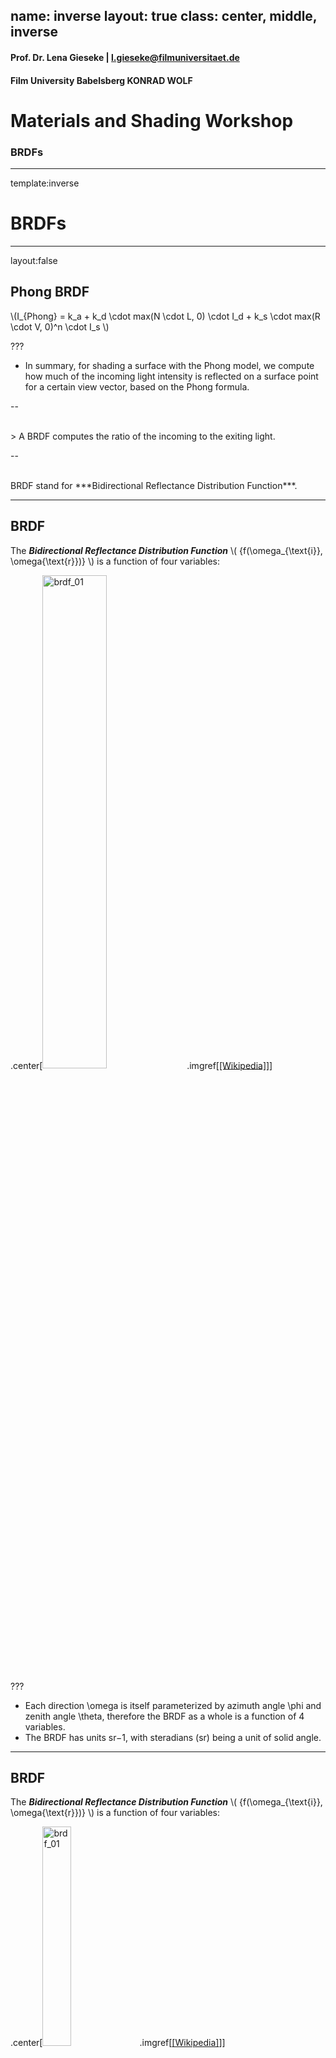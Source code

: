 name: inverse
layout: true
class: center, middle, inverse
---

#### Prof. Dr. Lena Gieseke | l.gieseke@filmuniversitaet.de  
#### Film University Babelsberg KONRAD WOLF

# Materials and Shading Workshop

### BRDFs

<!--

Start server in /doc/


h or ?: Toggle the help window
j: Jump to next slide
k: Jump to previous slide
b: Toggle blackout mode
m: Toggle mirrored mode.
c: Create a clone presentation on a new window
p: Toggle PresenterMode
f: Toggle Fullscreen
t: Reset presentation timer
<number> + <Return>: Jump to slide <number>
-->


<!----------------------------------------------------------------------------->
---
template:inverse
# BRDFs

---
layout:false

## Phong BRDF

\\(I_{Phong} = k_a + k_d \cdot max(N \cdot L, 0) \cdot I_d  + k_s \cdot max(R \cdot V, 0)^n \cdot I_s \\)


???
* In summary, for shading a surface with the Phong model, we compute how much of the incoming light intensity is reflected on a surface point for a certain view vector, based on the Phong formula.

--

<br />
> A BRDF computes the ratio of the incoming to the exiting light.

--

<br />
BRDF stand for ***Bidirectional Reflectance Distribution Function***.

---

## BRDF


The ***Bidirectional Reflectance Distribution Function*** \\( {f(\omega_{\text{i}}, \omega{\text{r}})} \\) is a function of four variables:
<!-- The BRDF \\({f(\omega\us{\text{i}}, \omega\us{\text{r}})}\\) is a function of four variables: -->

.center[<img src="img/brdf_01.png" alt="brdf_01" style="width:45%;"> .imgref[[[Wikipedia]](https://en.wikipedia.org/wiki/Bidirectional_reflectance_distribution_function)]]


???

* Each direction \omega is itself parameterized by azimuth angle \phi and zenith angle \theta, therefore the BRDF as a whole is a function of 4 variables. 
* The BRDF has units sr−1, with steradians (sr) being a unit of solid angle. 


---

## BRDF

The ***Bidirectional Reflectance Distribution Function*** \\( {f(\omega_{\text{i}}, \omega{\text{r}})} \\) is a function of four variables:
<!-- The BRDF \\({f(\omega\us{\text{i}}, \omega\us{\text{r}})}\\) is a function of four variables: -->

.center[<img src="img/brdf_01.png" alt="brdf_01" style="width:30%;"> .imgref[[[Wikipedia]](https://en.wikipedia.org/wiki/Bidirectional_reflectance_distribution_function)]]

\\(\omega_{\text{i}}\\) and \\(\omega{\text{r}}\\) are equivalent to **L**  and **V**.
 

--

The BRDF returns the *ratio* of incoming irradiance to reflected radiance. 


???

The correct  computation of BRDFs an be very complex and mathematically challenging.

The units of radiance and irradiance are quite crucial here, but of ot scope of this workshop.  

If the material is homogeneous – every surface point has the same appearance

---

## BRDF

By computing the value of a given BRDF for all surface points, we have a description of the surface's shading behavior.

<br />

.center[<img src="./img/reflection_diffuse_cut.png" alt="reflection_diffuse_cut" style="width:32%;"> <img src="./img/reflection_shiny_cut.png" alt="reflection_shiny_cut" style="width:32%;">]


---

## BRDFs

To describe the reflectance behavior on a surface point there are various different BRDFs.

---

.center[<img src="img/brdf.png" alt="brdf" style="width:70%;"> .imgref[[[Montes 2012]](https://digibug.ugr.es/bitstream/handle/10481/19751/rmontes_LSI-2012-001TR.pdf)]]


???
  

* Legend: (star) if the BRDF has this property; (triangle) if the BRDF, does not; (...) unknown value.
* Physically plausible: a function that obeys non-negativity, reciprocity and the law of energy conservation. A BRDF with this property can be used safely in a rendering system, avoiding situations where energy is created wrong.
* Sampling: appropriate for importance sampling of Monte-Carlo integration
* Fresnel: refelction behaviour, we will cover next time
* Isotropic and anisotropic are terms that describe whether or not the properties of materials depend on direction. When a property is the same in all directions, the material is isotropic. When a property varies according to direction, the material is anisotropic. 

---

.header[BRDFs]

## Diffuse Reflection


<img src="img/lambert_comparison_02.png" alt="lambert_comparison_02" style="width:72%;">.imgref[[[wiki]](http://en.wikipedia.org/wiki/Oren–Nayar_reflectance_model)]


???
  

* Lambert is too dark when we compute it in gazing angles.
* Solution: Oren-Nayar BRDF model
* https://dl.acm.org/doi/pdf/10.1145/192161.192213



---

.header[BRDFs]

## Diffuse Reflection


<img src="img/lambert_comparison_01.png" alt="lambert_comparison_01" style="width:75%;"> .imgref[[[filament]](https://google.github.io/filament/Filament.html#materialsystem)]

Lambertian diffuse BRDF vs. Disney diffuse BRDF


???
  

*  a comparison between a simple Lambertian diffuse BRDF and the higher quality Disney diffuse BRDF, using a fully rough dielectric material. For comparison purposes, the right sphere was mirrored. The surface response is very similar with both BRDFs but the Disney one exhibits some nice retro-reflections at grazing angles (look closely at the left edge of the spheres). 

---

.header[BRDFs]

## Diffuse & Specular Reflection

<img src="img/brdfs_compare_01.png" alt="brdfs_compare_01" style="width:56%;"> .imgref[[[blender]](https://docs.blender.org/manual/en/2.79/render/blender_render/materials/properties/diffuse_shaders.html)]



---

.header[BRDFs]

## Glossiness

BRDFs are often a careful mixture of diffuse und specular reflection, e.g. to control *glossiness*.


???
  

* in dielectric, you have both (and for physically based workflow they should never exceed 100%). If you have a certain amount of specular reflection you will have an inversely proportional amount of diffuse reflection and vice versa.

---

.header[BRDFs | Glossiness]

.center[<img src="img/gloss_01.jpg" alt="gloss_01" style="width:66%;">  
[[stackexchange]](https://computergraphics.stackexchange.com/questions/5482/what-is-the-difference-between-glossy-and-specular-reflectionl)]


---
## Material Properties

> To be continued...

...see chapter *Material Properties*!


---
## BRDFs

Where are BRDFs coming from?

* Measured

--
    * From material samples using calibrated cameras and lightsources
    * In tabular form: expensive, requires interpolation for rendering
    * Editing is difficult

---
.header[BRDFs]


.left-quarter[The MERL BRDF Database]
.right-quarter[<img src="img/brdf_merl.jpg" alt="brdf_merl" style="width:75%;"> .imgref[[[Matusik 2003]](https://www.merl.com/brdf/)]]

???

The MERL BRDF database contains reflectance functions of 100 different materials.  

* A set of 100 isotropic BRDF material samples was captured by Matusik et al. in 2003 [18] covering a wide range of materials including paints, woods, metals, fabric, stone, rubber, plastic, and other synthetic materials. This data set is freely available from Mitsubishi Electric Research Laboratories at www.merl.com/brdf and is commonly used for evaluating new BRDF models. Slices of these BRDFs are shown in Figure 1.
* Each BRDF in the MERL 100 is densely sampled into a 90 by 90 by 180 cube along the θh, θd, and φd axes respectively. These correspond to 1 degree increments except for the θh axis which was warped to concentrate data samples near the specular peak. The measurements have been filtered and extrapolated as needed so that there are no holes in the data. This is good in that the data is easy to use, but it’s not clear how accurate the data is, particularly near the horizon. Because of this, some researchers discard data near the horizon when performing fitting, but this data is still useful to consider as it can have a profound effect on the material appearance.

---

## BRDFs

How do we get BRDFs?

* Measured
* Phenomenologically motivated

--
    * Few, intuitive parameters
    * Only limited realism
    * Phong [1975], Blinn-Phong [1977], Ward [1992], Lafortune et al. [1997], Ashikhmin et al. [2000],... BRDFs are still activly researched

???
https://scholar.google.com/scholar?as_ylo=2024&q=BRDF&hl=en&as_sdt=0,5

There are phenomenological BRDF models. They use mathematical expressions to create a function that reproduces an intended physical effect.



Examples: the Phong model [Phong 1975], the Blinn-Phong model [Blinn 1977], the Ward model [Ward 1992] (some physical motivation, though), the Lafortune model [Lafortune et al. 1997], the Ashikhmin-Shirley model [Ashikhmin and Shirley 2000]


---

## BRDFs

How do we get BRDFs?

* Measured
* Phenomenologically motivated
* Physically motivated

--
    * More exact results
    * Tuning parameters more difficult
    * Cook-Torrance [1981], He et al. [1991]

---
.left-quarter[BRDF Explorer]
.right-quarter[<img src="img/brdf_explorer_01.png" alt="brdf_explorer_01" style="width:66%;"> .imgref[[[Disney]](https://github.com/wdas/brdf)]]



---

## BRDFs

The previously mentioned BRDFs were all models for the "simple" case of

.center[<img src="img/lighting_shading_04.png" alt="lighting_shading_04" style="width:70%;">]

---

## BRDFs

.left-quarter[But what about?]

.right-quarter[<img src="img/photons.png" alt="photons" style="width:60%;">]

---

## BRDFs


.center[<img src="img/brdf_02.png" alt="brdf_02" style="width:44%;"> .imgref[[[wiki]](https://www.wikiwand.com/en/Bidirectional_scattering_distribution_function)]]


---

## BRDFs

BSSRDF (Bidirectional Scattering-Surface Reflectance Distribution Function or Bidirectional Surface Scattering RDF)

.center[<img src="img/bssrdf.png" alt="bssrdf" style="width:72%;"> .imgref[[[wiki]](https://www.wikiwand.com/en/Bidirectional_scattering_distribution_function)]]

---

## BSSRDFs

.center[ <img src="img/bssrdf.png" alt="bssrdf" style="width:66%;"> <img src="img/brdf_01.png" alt="brdf_01" style="width:30%;"> .imgref[[[wiki]](https://www.wikiwand.com/en/Bidirectional_scattering_distribution_function)]]

--

> More variables are needed!


---
.header[BRDFs]

.center[<img src="img/brdf_taxonomy.png" alt="brdf_taxonomy" style="width:85%;">]

???

* Isotropic reflection: reflection doesn't vary as the surface os rotated
* SVBRDF: Spatially varying
* BSSRDF: Bidirectional scattering distribution function


---

## Latest Developments

* Hybrid models
    * Maximize artist ease-of-use 
    * Physical realism
    * *Disney*-BRDF [Burley 2012a] / [Burley 2012b]

???

* https://people.cs.clemson.edu/~ekp/courses/dpa8090/assets/papers/PBS_at_Disney.pdf


* Research on BRDFs is still going strong
    * https://wangningbei.github.io/2022/NLBRDF.html
    * https://conferences.eg.org/eg2021/program/full-papers/
* https://github.com/romanlarionov/BRDFViewer
* https://github.com/chicio/Spectral-BRDF-Explorer




---

## BRDFs

* Hybrid models
    * Maximize artist ease-of-use 
    * Physical realism
    * *Disney*-BRDF [Burley 2012a] / [Burley 2012b]
  

=> Leading to **physically-based** models and rendering (PBR)

<!----------------------------------------------------------------------------->
---
template:inverse
# Physically-Based Shading

---


## Physically-Based Shading

> PBR is more a *concept* than a strict set of rules, and as such, the exact implementations of PBR systems tend to vary.

--

* Making use of better computational capabilities, leading to physically more accurate models


???
* Computational capabilities have advanced enough that some of the old approximations can now be safely discarded.

--
* Improve upon the usability of models
  
--
  
Both aspects - realistic looking and usable models - led to the term Physically-Based Rendering (PBR).


  
---

## Physically-Based Shading
  
Disney's BRDF was one of the first to pick up on the concept with their *principled* BRDF: 

--
  
<br />
  
Brent Burley. 2012. [Physically Based Shading at Disney](https://media.disneyanimation.com/uploads/production/publication_asset/48/asset/s2012_pbs_disney_brdf_notes_v3.pdf). Physically Based Shading in Film and Game Production, ACM SIGGRAPH 2012 Courses. 

--
  
<br />

Main goal: an **art directable** model!

---
.header[Physically-Based Shading]

## Disney's Principled BRDF

It's  **principled model** rather than a strictly physical one.  
  
--
  
The principles are

--
1. Intuitive rather than physical parameters

--
2. As few parameters as possible

--
3. All parameters are from zero to one over their plausible range

--
4. Parameters can be pushed beyond their plausible range where it makes sense

--
5. All combinations of parameters are robust and plausible
???
  

They compared existing models with measured surface values to accurately represent real-world materials and combined them with artist-friendly parameterization.

---
.header[Physically-Based Shading | Disney's Principled BRDF]

## Parameter


???
  

* We thoroughly debated the addition of each parameter. In the end we ended up with one color
parameter and ten scalar parameters described in the following section

---


<img src="img/disney_brdf_01.png" alt="disney_brdf_01" style="width:75%;"> .imgref[[[disneyanimation]](https://disneyanimation.com/publications/physically-based-shading-at-disney/)]


???
  

* *baseColor*: the surface color, usually supplied by texture maps.
* *subsurface*: controls diffuse shape using a subsurface approximation.
* *metallic*: the metallic-ness (0 = dielectric, 1 = metallic). This is a linear blend between two
different models. The metallic model has no diffuse component and also has a tinted incident
specular, equal to the base color.
* *specular*: incident specular amount. This is in lieu of an explicit index-of-refraction.
* *specularTint*: a concession for artistic control that tints incident specular towards the base color. Grazing specular is still achromatic.
* *roughness*: surface roughness, controls both diffuse and specular response.
* *anisotropic*: degree of anisotropy. This controls the aspect ratio of the specular highlight. (0 = isotropic, 1 = maximally anisotropic.)
* *sheen*: an additional grazing component, primarily intended for cloth.
* *sheenTint*: amount to tint sheen towards base color.
* *clearcoat*: a second, special-purpose specular lobe.
* *clearcoatGloss*: controls clearcoat glossiness (0 = a “satin” appearance, 1 = a “gloss” appearan

Some models include a diffuse Fresnel factor.

---
.header[Physically-Based Shading | Disney's Principled BRDF]

## Parameter Blending

All the parameters are normalized and perceptually linear. Hence materials can interpolate intuitively.

<br />


.center[<img src="img/disney_brdf_02.png" alt="disney_brdf_02" style="width:100%;"> .imgref[[[disneyanimation]](https://disneyanimation.com/publications/physically-based-shading-at-disney/)]
]  


???
  

* Interpolating between two very different materials, shiny metallic gold and blue rubber,
using our model.
* https://arxiv.org/pdf/2302.03619.pdf


---

## Physically-Based Shading

Models are not still not physically accurate representations!  

--

But PBR **looks and behaves** more realistic, e.g., by relating the different quantities.


???
  






<!----------------------------------------------------------------------------->
---
template:inverse
# Summary

---

## Summary

--
* Bidirectional Reflectance Distribution Function (BRDF) returns the *ratio* of incoming irradiance to reflected radiance.

--
* By computing the value of a given BRDF for all surface points, we have a description of the surface's shading behavior.

--
* BRDFs are measured, phenomenologically motivated, physically motivated and hybrid

--
* There are also, e. g., SVBRDF (spatially-varying), BSSRDF bidirectional scattering distribution function)


???
* https://en.wikipedia.org/wiki/Bidirectional_scattering_distribution_function

--
* Modern physically-based models focus on expressivness and usability - not on being physically accurate.

---
template:inverse